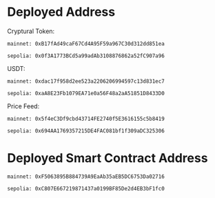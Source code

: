 # Deployed Address

Cryptural Token:

    mainnet: 0xB17fAd49caF67Cd4A95F59a967C30d312dd851ea

    sepolia: 0x0f3A1773BCd5a99adAb3108876862a52fC907a96

USDT:

    mainnet: 0xdac17f958d2ee523a2206206994597c13d831ec7

    sepolia: 0xaA8E23Fb1079EA71e0a56F48a2aA51851D8433D0

Price Feed:

    mainnet: 0x5f4eC3Df9cbd43714FE2740f5E3616155c5b8419

    sepolia: 0x694AA1769357215DE4FAC081bf1f309aDC325306

# Deployed Smart Contract Address

    mainnet: 0xF5063895B884739A9EaAb35aEB5DC6753Da02716

    sepolia: 0xC807E667219871437a0199BF85De2d4EB3bF1fc0
